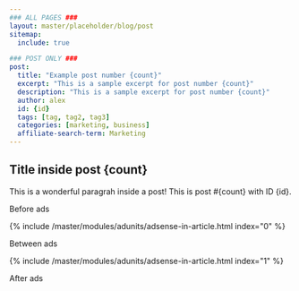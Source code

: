 ```yaml
---
### ALL PAGES ###
layout: master/placeholder/blog/post
sitemap:
  include: true

### POST ONLY ###
post:
  title: "Example post number {count}"
  excerpt: "This is a sample excerpt for post number {count}"
  description: "This is a sample excerpt for post number {count}"
  author: alex
  id: {id}
  tags: [tag, tag2, tag3]
  categories: [marketing, business]
  affiliate-search-term: Marketing
---
```


## Title inside post {count}
This is a wonderful paragrah inside a post! This is post #{count} with ID {id}.

Before ads

{% include /master/modules/adunits/adsense-in-article.html index="0" %}

Between ads

{% include /master/modules/adunits/adsense-in-article.html index="1" %}

After ads
